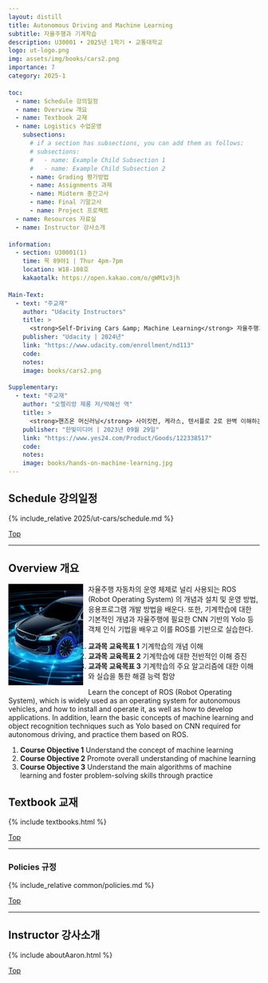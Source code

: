 ```yaml
---
layout: distill
title: Autonomous Driving and Machine Learning
subtitle: 자율주행과 기계학습
description: U30001 • 2025년 1학기 • 교통대학교
logo: ut-logo.png
img: assets/img/books/cars2.png
importance: 7
category: 2025-1

toc:
  - name: Schedule 강의일정
  - name: Overview 개요
  - name: Textbook 교재
  - name: Logistics 수업운영
    subsections:
      # if a section has subsections, you can add them as follows:
      # subsections:
      #   - name: Example Child Subsection 1
      #   - name: Example Child Subsection 2
      - name: Grading 평가방법
      - name: Assignments 과제
      - name: Midterm 중간고사
      - name: Final 기말고사
      - name: Project 프로젝트
  - name: Resources 자료실
  - name: Instructor 강사소개

information:
  - section: U30001(1)
    time: 목 89야1 | Thur 4pm-7pm
    location: W18-108호
    kakaotalk: https://open.kakao.com/o/gWM1v3jh

Main-Text:
  - text: "주교재"
    author: "Udacity Instructors"
    title: >
      <strong>Self-Driving Cars &amp; Machine Learning</strong> 자율주행과 기계학습
    publisher: "Udacity | 2024년"
    link: "https://www.udacity.com/enrollment/nd113"
    code:
    notes:
    image: books/cars2.png

Supplementary:
  - text: "주교재"
    author: "오렐리앙 제롱 저/박해선 역"
    title: >
      <strong>핸즈온 머신러닝</strong> 사이킷런, 케라스, 텐서플로 2로 완벽 이해하는 머신러닝, 딥러닝 이론 & 실무 [ 3판,전2권 ]
    publisher: "한빛미디어 | 2023년 09월 29일"
    link: "https://www.yes24.com/Product/Goods/122338517"
    code:
    notes:
    image: books/hands-on-machine-learning.jpg
---
```


## Schedule 강의일정

{% include_relative 2025/ut-cars/schedule.md %}

<a class="btncv" href="#">Top</a>

---

## Overview 개요

<img style="float: left; width: 150px; margin: 0 10px 10px 0;" src="/assets/img/books/cars2.png" />

자율주행 자동차의 운영 체제로 널리 사용되는 ROS (Robot Operating System) 의 개념과 설치 및 운영 방법, 응용프로그램 개발 방법을 배운다. 또한, 기계학습에 대한 기본적인 개념과 자율주행에 필요한 CNN 기반의 Yolo 등 객체 인식 기법을 배우고 이를 ROS를 기반으로 실습한다.

1. **교과목 교육목표 1** 기계학습의 개념 이해
2. **교과목 교육목표 2** 기계학습에 대한 전반적인 이해 증진
3. **교과목 교육목표 3** 기계학습의 주요 알고리즘에 대한 이해와 실습을 통한 해결 능력 함양

Learn the concept of ROS (Robot Operating System), which is widely used as an operating system for autonomous vehicles, and how to install and operate it, as well as how to develop applications. In addition, learn the basic concepts of machine learning and object recognition techniques such as Yolo based on CNN required for autonomous driving, and practice them based on ROS.

1. **Course Objective 1** Understand the concept of machine learning
2. **Course Objective 2** Promote overall understanding of machine learning
3. **Course Objective 3** Understand the main algorithms of machine learning and foster problem-solving skills through practice

## Textbook 교재

{% include textbooks.html %}

<a class="btncv" href="#">Top</a>

---

### Policies 규정

{% include_relative common/policies.md %}

<a class="btncv" href="#">Top</a>

---

## Instructor 강사소개

{% include aboutAaron.html %}

<a class="btncv" href="#">Top</a>
